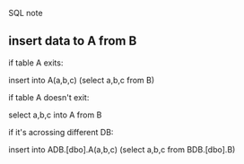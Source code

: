 SQL note



## insert data to A from B

if table A exits:

insert into A(a,b,c) (select a,b,c from B) 

if table A doesn't exit:

select a,b,c into A from B 

if it's acrossing different DB:

insert into ADB.[dbo].A(a,b,c)  (select a,b,c from BDB.[dbo].B)

